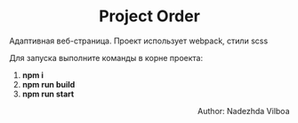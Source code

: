 <h1 align="center">Project Order</h1>
<p>Адаптивная веб-страница. Проект использует webpack, стили scss</p>
<p>Для запуска выполните команды в корне проекта:</p>
<ol>
  <li><b>npm i</b></li>
  <li><b>npm run build</b></li>
  <li><b>npm run start</b></li>
</ol>
<p align="right">Author: Nadezhda Vilboa</p>
